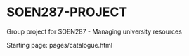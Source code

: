 # SOEN287-PROJECT
Group project for SOEN287 - Managing university resources

Starting page: pages/catalogue.html
